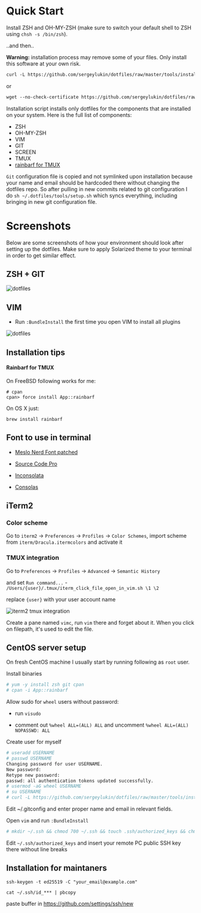 # Quick Start

Install ZSH and OH-MY-ZSH (make sure to switch your default shell to ZSH using
`chsh -s /bin/zsh`).

..and then..

**Warning:** installation process may remove some of your files. Only install this
software at your own risk.

```html
curl -L https://github.com/sergeylukin/dotfiles/raw/master/tools/install.sh | zsh
```

or

```html
wget --no-check-certificate https://github.com/sergeylukin/dotfiles/raw/master/tools/install.sh -O - | zsh
```

Installation script installs only dotfiles for the components that are installed on
your system. Here is the full list of components:

- ZSH
- OH-MY-ZSH
- VIM
- GIT
- SCREEN
- TMUX
- [rainbarf for TMUX](https://github.com/creaktive/rainbarf)

`Git` configuration file is copied and not symlinked upon installation
because your name and email should be hardcoded there without changing
the dotfiles repo. So after pulling in new commits related to git
configuration I do `sh ~/.dotfiles/tools/setup.sh` which syncs
everything, including bringing in new git configuration file.

# Screenshots

Below are some screenshots of how your environment should look after setting
up the dotfiles. Make sure to apply Solarized theme to your terminal in order
to get similar effect.

## ZSH + GIT

![dotfiles](https://raw.github.com/sergeylukin/dotfiles/master/img/screen-zsh-git.jpg)

## VIM

- Run `:BundleInstall` the first time you open VIM to install all plugins

![dotfiles](https://raw.github.com/sergeylukin/dotfiles/master/img/screen-vim.jpg)

## Installation tips

#### Rainbarf for TMUX

On FreeBSD following works for me:

```
# cpan
cpan> force install App::rainbarf
```

On OS X just:

```
brew install rainbarf
```

## Font to use in terminal

- [Meslo Nerd Font
  patched](https://github.com/romkatv/powerlevel10k/blob/master/font.md)

- [Source Code Pro](https://github.com/adobe-fonts/source-code-pro/releases)

- [Inconsolata](https://github.com/google/fonts/blob/master/ofl/inconsolata/Inconsolata-Regular.ttf)

- [Consolas](http://ikato.com/blog/how-to-install-consolas-font-on-mac-os-x.html)

## iTerm2

### Color scheme

Go to `iterm2` -> `Preferences` -> `Profiles` -> `Color Schemes`, import
scheme from `iterm/Dracula.itermcolors` and activate it

### TMUX integration

Go to `Preferences` -> `Profiles` -> `Advanced` -> `Semantic History`

and set `Run command...` - `/Users/{user}/.tmux/iterm_click_file_open_in_vim.sh \1 \2`

replace `{user}` with your user account name

![iterm2 tmux integration](https://raw.github.com/sergeylukin/dotfiles/master/img/iterm2-tmux.png)

Create a pane named `vimc`, run `vim` there and forget about it. When you click
on filepath, it's used to edit the file.

## CentOS server setup

On fresh CentOS machine I usually start by running following as `root` user.

Install binaries

```sh
# yum -y install zsh git cpan
# cpan -i App::rainbarf
```

Allow sudo for `wheel` users without password:

- run `visudo`

- comment out `%wheel ALL=(ALL) ALL` and uncomment `%wheel ALL=(ALL) NOPASSWD: ALL`

Create user for myself

```sh
# useradd USERNAME
# passwd USERNAME
Changing password for user USERNAME.
New password:
Retype new password:
passwd: all authentication tokens updated successfully.
# usermod -aG wheel USERNAME
# su USERNAME
# curl -L https://github.com/sergeylukin/dotfiles/raw/master/tools/install.sh | sh
```

Edit ~/.gitconfig and enter proper name and email in relevant fields.

Open `vim` and run `:BundleInstall`

```sh
# mkdir ~/.ssh && chmod 700 ~/.ssh && touch .ssh/authorized_keys && chmod 600 .ssh/authorized_keys
```

Edit `~/.ssh/authorized_keys` and insert your remote PC public SSH key there without line breaks

## Installation for maintaners

```
ssh-keygen -t ed25519 -C "your_email@example.com"
```

```
cat ~/.ssh/id_*** | pbcopy
```

paste buffer in https://github.com/settings/ssh/new
